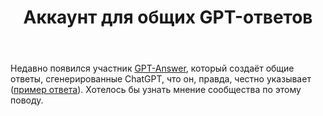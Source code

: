 ﻿---
title: "Аккаунт для общих GPT-ответов"
se.owner.user_id: 507426
se.owner.display_name: "wchistow"
se.owner.link: "https://ru.meta.stackoverflow.com/users/507426/wchistow"
se.link: "https://ru.meta.stackoverflow.com/questions/12786/%d0%90%d0%ba%d0%ba%d0%b0%d1%83%d0%bd%d1%82-%d0%b4%d0%bb%d1%8f-%d0%be%d0%b1%d1%89%d0%b8%d1%85-gpt-%d0%be%d1%82%d0%b2%d0%b5%d1%82%d0%be%d0%b2"
se.question_id: 12786
se.post_type: question
---
<p>Недавно появился участник <a href="https://ru.stackoverflow.com/users/557946/gpt-answer">GPT-Answer</a>, который создаёт общие ответы, сгенерированные ChatGPT, что он, правда, честно указывает (<a href="https://ru.stackoverflow.com/a/1526257/507426">пример ответа</a>). Хотелось бы узнать мнение сообщества по этому поводу.</p>

